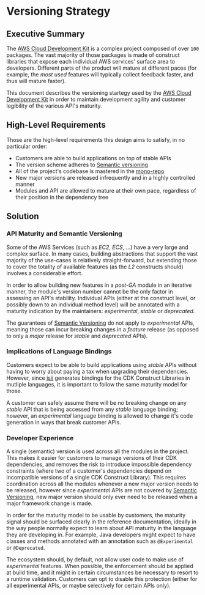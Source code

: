 # Versioning Strategy
## Executive Summary
The [AWS Cloud Development Kit][awslabs/aws-cdk] is a complex project composed of over `100`
packages. The vast majority of those packages is made of construct libraries that expose each
individual AWS services' surface area to developers. Different parts of the product will mature at
different paces (for example, the *most used* features will typically collect feedback faster, and
thus will mature faster).

This document describes the versioning startegy used by the [AWS Cloud Development
Kit][awslabs/aws-cdk] in order to maintain development agility and customer legibility of the
various API's maturity.

## High-Level Requirements
Those are the high-level requirements this design aims to satisfy, in no particular order:
* Customers are able to build applications on top of stable APIs
* The version scheme adheres to [Semantic versioning][semver]
* All of the project's codebase is mastered in the [mono-repo][awslabs/aws-cdk]
* New major versions are released infrequently and in a highly controlled manner
* Modules and API are allowed to mature at their own pace, regardless of their position in the
  dependency tree

## Solution
### API Maturity and Semantic Versioning
Some of the AWS Services (such as *EC2*, *ECS*, ...) have a very large and complex surface. In many
cases, building abstractions that support the vast majority of the use-cases is relatively
straight-forward, but extending those to cover the totality of available features (as the *L2*
constructs should) involves a considerable effort.

In order to allow building new features in a *post-GA* module in an iterative manner, the module's
version number cannot be the only factor in assessing an API's stability. Individual APIs (either at
the construct level, or possibly down to an individual method level) will be annotated with a
maturity indication by the maintainers: *experimental*, *stable* or *deprecated*.

The guarantees of [Semantic Versioning][semver] do not apply to *experimental* APIs, meaning those
can incur breaking changes in a *feature* release (as opposed to only a *major* release for *stable*
and *deprecated* APIs).

### Implications of Language Bindings
Customers expect to be able to build applications using *stable* APIs without having to worry about
paying a tax when upgrading their dependencies. However, since [jsii][awslabs/jsii] generates
bindings for the CDK Construct Libraries in mutliple languages, it is important to follow the same
maturity model for those.

A customer can safely assume there will be no breaking change on any *stable* API that is being
accessed from any *stable* language binding; however, an *experimental* language binding is allowed
to change it's code generation in ways that break customer APIs.

### Developer Experience
A single (semantic) version is used across all the modules in the project. This makes it easier for
customers to manage versions of their CDK dependencies, and removes the risk to introduce impossible
dependency constraints (where two of a customer's dependencies depend on incompatible versions of a
single CDK Construct Library). This requires coordination across all the modules whenever a new
major version needs to be released, however since *experimental* APIs are not covered by [Semantic
Versioning][semver], new major version should only ever need to be released when a major framework
change is made.

In order for the maturity model to be usable by customers, the maturity signal should be surfaced
clearly in the reference documentation, ideally in the way people normally expect to learn about
API maturity in the language they are developing in. For example, Java developers might expect to
have classes and methods annotated with an annotation such as `@Experimental` or `@Deprecated`.

The ecosystem should, by default, not allow user code to make use of *experimental* features. When
possible, the enforcement should be applied at build time, and it might in certain circumstances be
necessary to resort to a runtime validation. Customers can opt to disable this protection (either
for all experimental APIs, or maybe selectively for certain APIs only).

<!-- References -->
[awslabs/aws-cdk]: https://github.com/awslabs/aws-cdk
[awslabs/jsii]: https://github.com/awslabs/jsii
[semver]: https://semver.org/spec/v2.0.0.html
